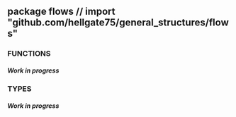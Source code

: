 ## package flows // import "github.com/hellgate75/general_structures/flows"


### FUNCTIONS

##### Work in progress


### TYPES

##### Work in progress
